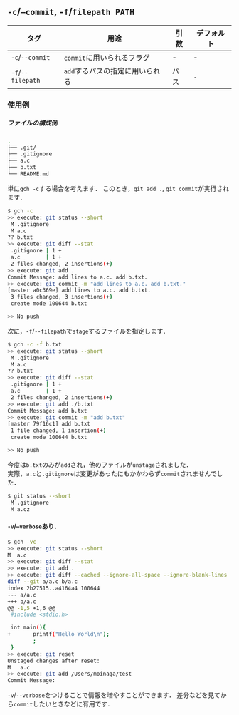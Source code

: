 ## `-c`/`—commit`, `-f`/`filepath PATH`
| タグ   | 用途         |  引数    | デフォルト |
| --------------- | --------------------------------- | ---- | --------------- |
|  `-c`/`--commit`   | `commit`に用いられるフラグ          |   -   | - |
| `-f`/`--filepath` | `add`するパスの指定に用いられる |    パス  | `.` |

### 使用例

##### ファイルの構成例

```bash
.
├── .git/
├── .gitignore
├── a.c
├── b.txt
└── README.md
```

単に`gch -c`する場合を考えます．
このとき，`git add .`, `git commit`が実行されます．

```bash
$ gch -c
>> execute: git status --short
 M .gitignore
 M a.c
?? b.txt
>> execute: git diff --stat
 .gitignore | 1 +
 a.c        | 1 +
 2 files changed, 2 insertions(+)
>> execute: git add .
Commit Message: add lines to a.c. add b.txt.
>> execute: git commit -m "add lines to a.c. add b.txt."
[master a0c369e] add lines to a.c. add b.txt.
 3 files changed, 3 insertions(+)
 create mode 100644 b.txt

>> No push
```

次に，`-f`/`--filepath`で`stage`するファイルを指定します．

```bash
$ gch -c -f b.txt
>> execute: git status --short
 M .gitignore
 M a.c
?? b.txt
>> execute: git diff --stat
 .gitignore | 1 +
 a.c        | 1 +
 2 files changed, 2 insertions(+)
>> execute: git add ./b.txt
Commit Message: add b.txt
>> execute: git commit -m "add b.txt"
[master 79f16c1] add b.txt
 1 file changed, 1 insertion(+)
 create mode 100644 b.txt

>> No push
```

今度は`b.txt`のみが`add`され，他のファイルが`unstage`されました．  
実際，`a.c`と`.gitignore`は変更があったにもかかわらず`commit`されませんでした．
```bash
$ git status --short
 M .gitignore
 M a.cz
```

#### `-v`/`—verbose`あり．

```bash
$ gch -vc
>> execute: git status --short
M  a.c
>> execute: git diff --stat
>> execute: git add .
>> execute: git diff --cached --ignore-all-space --ignore-blank-lines
diff --git a/a.c b/a.c
index 2b27515..a4164a4 100644
--- a/a.c
+++ b/a.c
@@ -1,5 +1,6 @@
 #include <stdio.h>

 int main(){
+       printf("Hello World\n");
        ;
 }
>> execute: git reset
Unstaged changes after reset:
M	a.c
>> execute: git add /Users/moinaga/test
Commit Message:
```

`-v`/`--verbose`をつけることで情報を増やすことができます．
差分などを見てから`commit`したいときなどに有用です．

